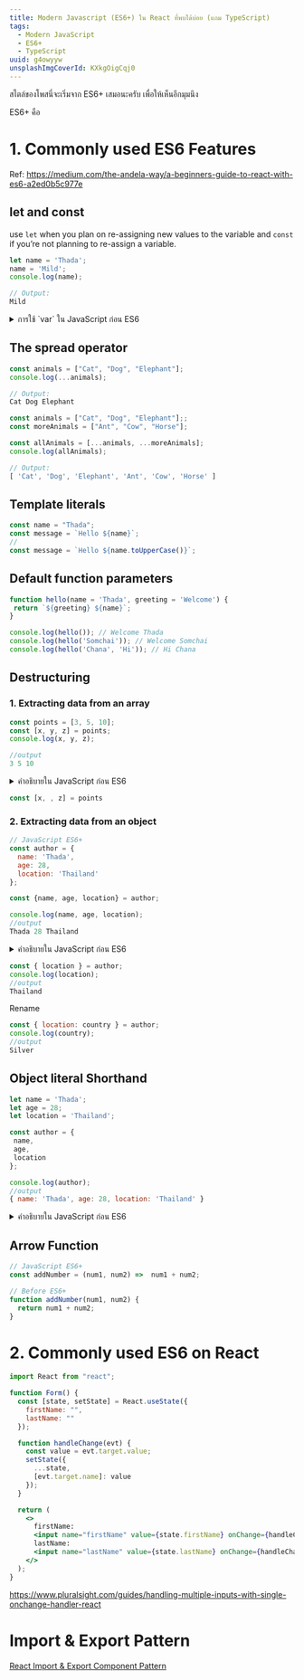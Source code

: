 ```yaml
---
title: Modern Javascript (ES6+) ใน React ที่พบได้บ่อย (แถม TypeScript)
tags:
  - Modern JavaScript
  - ES6+
  - TypeScript
uuid: g4owyyw
unsplashImgCoverId: KXkgOigCqj0
---
```


สไตล์ของโพสนี่จะเริ่มจาก ES6+ เสมอนะครับ เพื่อให้เห็นอีกมุมนึง

ES6+ คือ

# 1. Commonly used ES6 Features

Ref: https://medium.com/the-andela-way/a-beginners-guide-to-react-with-es6-a2ed0b5c977e

## let and const

use `let` when you plan on re-assigning new values to the variable and `const` if you’re not planning to re-assign a variable.

```js
let name = 'Thada';
name = 'Mild';
console.log(name);

// Output:
Mild
```

<details>
<summary>การใช้ `var` ใน JavaScript ก่อน ES6</summary>

`var` is always global scope.

</details>

## The spread operator
```js
const animals = ["Cat", "Dog", "Elephant"];
console.log(...animals);

// Output:
Cat Dog Elephant
```

```js
const animals = ["Cat", "Dog", "Elephant"];;
const moreAnimals = ["Ant", "Cow", "Horse"];

const allAnimals = [...animals, ...moreAnimals];
console.log(allAnimals);

// Output:
[ 'Cat', 'Dog', 'Elephant', 'Ant', 'Cow', 'Horse' ]
```
## Template literals

```js
const name = "Thada";
const message = `Hello ${name}`;
//
const message = `Hello ${name.toUpperCase()}`;
```



## Default function parameters

```js
function hello(name = 'Thada', greeting = 'Welcome') {
 return `${greeting} ${name}`;
}

console.log(hello()); // Welcome Thada
console.log(hello('Somchai')); // Welcome Somchai
console.log(hello('Chana', 'Hi')); // Hi Chana
```

## Destructuring

### 1. Extracting data from an array

```js
const points = [3, 5, 10];
const [x, y, z] = points;
console.log(x, y, z);

//output
3 5 10
```

<details>
<summary>คำอธิบายใน JavaScript ก่อน ES6</summary>

```js
const points = [3, 5, 10];
const x = points[0];
const y = points[1];
const z = points[2];
console.log(x, y, z);

//output
3 5 10
```

</details>

```js
const [x, , z] = points
```
### 2. Extracting data from an object

```js
// JavaScript ES6+
const author = {
  name: 'Thada',
  age: 28,
  location: 'Thailand'
};

const {name, age, location} = author;

console.log(name, age, location);
//output
Thada 28 Thailand
```

<details>
<summary>คำอธิบายใน JavaScript ก่อน ES6</summary>

```js
// Before ES6+
const author = {
  name: 'Thada',
  age: 28,
  location: 'Thailand'
};

const name = car.name;
const age = car.age;
const location = car.location;

console.log(name, age, location);
//output
Thada 28 Thailand
```

</details>

```js
const { location } = author;
console.log(location);
//output
Thailand
```

Rename

```js
const { location: country } = author;
console.log(country);
//output
Silver
```

## Object literal Shorthand

```js
let name = 'Thada';
let age = 28;
let location = 'Thailand';

const author = {
 name,
 age,
 location
};

console.log(author);
//output
{ name: 'Thada', age: 28, location: 'Thailand' }
```

<details>
<summary>คำอธิบายใน JavaScript ก่อน ES6</summary>

```js
// Before ES6+
const car = {
  name: name,
  age: age,
  location: location,
};
```

</details>

## Arrow Function

```js
// JavaScript ES6+
const addNumber = (num1, num2) =>  num1 + num2;

// Before ES6+
function addNumber(num1, num2) {
  return num1 + num2;
}
```


# 2. Commonly used ES6 on React

```jsx
import React from "react";

function Form() {
  const [state, setState] = React.useState({
    firstName: "",
    lastName: ""
  });

  function handleChange(evt) {
    const value = evt.target.value;
    setState({
      ...state,
      [evt.target.name]: value
    });
  }

  return (
    <>
      firstName:
      <input name="firstName" value={state.firstName} onChange={handleChange} />
      lastName:
      <input name="lastName" value={state.lastName} onChange={handleChange} />
    </>
  );
}
```

https://www.pluralsight.com/guides/handling-multiple-inputs-with-single-onchange-handler-react

# Import & Export Pattern

[React Import & Export Component Pattern](/react-import-export-component-pattern-whaab42/)
